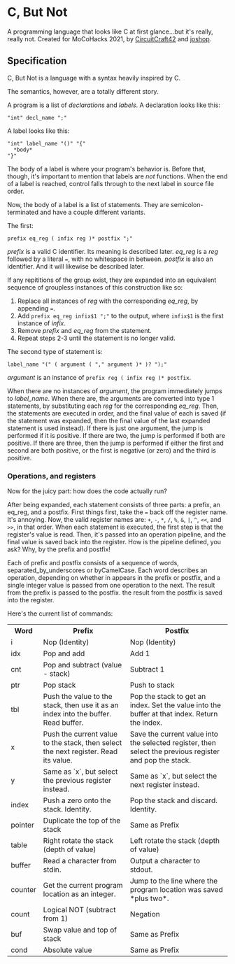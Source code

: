 # C, But Not
A programming language that looks like C at first glance...but it's really, really not. Created for MoCoHacks 2021, by [CircuitCraft42](github.com/CircuitCraft42) and [joshop](github.com/joshop).

## Specification
C, But Not is a language with a syntax heavily inspired by C.

The semantics, however, are a totally different story.

A program is a list of *declarations* and *labels*.
A declaration looks like this:

```
"int" decl_name ";"
```

A label looks like this:

```
"int" label_name "()" "{"
  *body*
"}"
```

The body of a label is where your program's behavior is.
Before that, though, it's important to mention that labels are *not* functions.
When the end of a label is reached, control falls through to the next label
in source file order.

Now, the body of a label is a list of statements.
They are semicolon-terminated and have a couple different variants.

The first:

```
prefix eq_reg ( infix reg )* postfix ";"
```

*prefix* is a valid C identifier. Its meaning is described later.
*eq_reg* is a *reg* followed by a literal `=`, with no whitespace in between.
*postfix* is also an identifier. And it will likewise be described later.

If any repititions of the group exist, they are expanded into an equivalent
sequence of groupless instances of this construction like so:

1. Replace all instances of *reg* with the corresponding *eq_reg*,
   by appending `=`.
2. Add `prefix eq_reg infix$1 ";"` to the output, where `infix$1`
   is the first instance of *infix*.
3. Remove *prefix* and *eq_reg* from the statement.
4. Repeat steps 2-3 until the statement is no longer valid.

The second type of statement is:

```
label_name "(" ( argument ( "," argument )* )? ");"
```

*argument* is an instance of `prefix reg ( infix reg )* postfix`.

When there are no instances of *argument*, the program immediately
jumps to *label_name*. When there are, the arguments are converted into
type 1 statements, by substituting each *reg* for the corresponding *eq_reg*.
Then, the statements are executed in order, and the final value of each is
saved (if the statement was expanded, then the final value of the last
expanded statement is used instead).
If there is just one argument, the jump is performed if it is positive.
If there are two, the jump is performed if both are positive. If there are
three, then the jump is performed if either the first and second are both
positive, or the first is negative (or zero) and the third is positive.

### Operations, and registers

Now for the juicy part: how does the code actually run?

After being expanded, each statement consists of three parts: a prefix,
an eq\_reg, and a postfix. First things first, take the `=` back off the
register name. It's annoying. Now, the valid register names are:
`+`, `-`, `*`, `/`, `%`, `&`, `|`, `^`, `<<`, and `>>`, in that order.
When each statement is executed, the first step is that the register's
value is read. Then, it's passed into an operation pipeline, and the final
value is saved back into the register. How is the pipeline defined, you ask?
Why, by the prefix and postfix!

Each of prefix and postfix consists of a sequence of words,
separated\_by\_underscores or byCamelCase. Each word describes an operation,
depending on whether in appears in the prefix or postfix, and a single
integer value is passed from one operation to the next. The result from
the prefix is passed to the postfix. the result from the postfix is saved into
the register.

Here's the current list of commands:

<table>
<tr><th>Word</th><th>Prefix</th><th>Postfix</th></tr>
<tr><td>i</td><td>Nop (Identity)</td><td>Nop (Identity)</td></tr>
<tr><td>idx</td><td>Pop and add</td><td>Add 1</td></tr>
<tr><td>cnt</td><td>Pop and subtract (value - stack)</td><td>Subtract 1</td></tr>
<tr><td>ptr</td><td>Pop stack</td><td>Push to stack</td></tr>
<tr><td>tbl</td><td>
Push the value to the stack, then use it as an index
into the buffer. Read buffer.
</td><td>
Pop the stack to get an index. Set the value into
the buffer at that index. Return the index.
</td></tr>
<tr><td>x</td><td>
Push the current value to the stack, then select
the next register. Read its value.
</td><td>
Save the current value into the selected register,
then select the previous register and pop the stack.
</td></tr>
<tr><td>y</td>
<td>Same as `x`, but select the previous register instead.</td>
<td>Same as `x`, but select the next register instead.</td></tr>
<tr><td>index</td>
<td>Push a zero onto the stack. Identity.</td>
<td>Pop the stack and discard. Identity.</td></tr>
<tr><td>pointer</td>
<td>Duplicate the top of the stack</td>
<td>Same as Prefix</td></tr>
<tr><td>table</td>
<td>Right rotate the stack (depth of value)</td>
<td>Left rotate the stack (depth of value)</td></tr>
<tr><td>buffer</td>
<td>Read a character from stdin.</td>
<td>Output a character to stdout.</td></tr>
<tr><td>counter</td>
<td>Get the current program location as an integer.</td>
<td>Jump to the line where the program location was saved *plus two*.</td></tr>
<tr><td>count</td><td>Logical NOT (subtract from 1)</td><td>Negation</td></tr>
<tr><td>buf</td><td>Swap value and top of stack</td><td>Same as Prefix</td></tr>
<tr><td>cond</td><td>Absolute value</td><td>Same as Prefix</td></tr>
</table>

